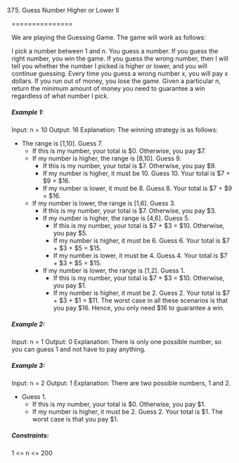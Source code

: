 375. Guess Number Higher or Lower II

===============

We are playing the Guessing Game. The game will work as follows:

I pick a number between 1 and n.
You guess a number.
If you guess the right number, you win the game.
If you guess the wrong number, then I will tell you whether the number I picked is higher or lower, and you will continue guessing.
Every time you guess a wrong number x, you will pay x dollars. If you run out of money, you lose the game.
Given a particular n, return the minimum amount of money you need to guarantee a win regardless of what number I pick.

##### Example 1:

Input: n = 10
Output: 16
Explanation: The winning strategy is as follows:

- The range is [1,10]. Guess 7.
    - If this is my number, your total is $0. Otherwise, you pay $7.
    - If my number is higher, the range is [8,10]. Guess 9.
        - If this is my number, your total is $7. Otherwise, you pay $9.
        - If my number is higher, it must be 10. Guess 10. Your total is $7 + $9 = $16.
        - If my number is lower, it must be 8. Guess 8. Your total is $7 + $9 = $16.
    - If my number is lower, the range is [1,6]. Guess 3.
        - If this is my number, your total is $7. Otherwise, you pay $3.
        - If my number is higher, the range is [4,6]. Guess 5.
            - If this is my number, your total is $7 + $3 = $10. Otherwise, you pay $5.
            - If my number is higher, it must be 6. Guess 6. Your total is $7 + $3 + $5 = $15.
            - If my number is lower, it must be 4. Guess 4. Your total is $7 + $3 + $5 = $15.
        - If my number is lower, the range is [1,2]. Guess 1.
            - If this is my number, your total is $7 + $3 = $10. Otherwise, you pay $1.
            - If my number is higher, it must be 2. Guess 2. Your total is $7 + $3 + $1 = $11.
            The worst case in all these scenarios is that you pay $16. Hence, you only need $16 to guarantee a win.

##### Example 2:

Input: n = 1
Output: 0
Explanation: There is only one possible number, so you can guess 1 and not have to pay anything.

##### Example 3:

Input: n = 2
Output: 1
Explanation: There are two possible numbers, 1 and 2.
- Guess 1.
    - If this is my number, your total is $0. Otherwise, you pay $1.
    - If my number is higher, it must be 2. Guess 2. Your total is $1.
    The worst case is that you pay $1.

##### Constraints:

1 <= n <= 200

```java
```


